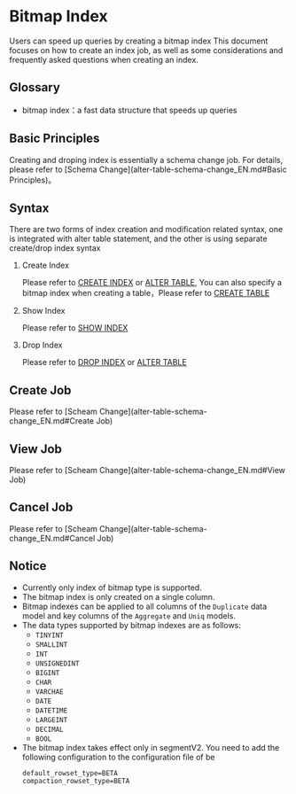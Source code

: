 <!-- 
Licensed to the Apache Software Foundation (ASF) under one
or more contributor license agreements.  See the NOTICE file
distributed with this work for additional information
regarding copyright ownership.  The ASF licenses this file
to you under the Apache License, Version 2.0 (the
"License"); you may not use this file except in compliance
with the License.  You may obtain a copy of the License at

  http://www.apache.org/licenses/LICENSE-2.0

Unless required by applicable law or agreed to in writing,
software distributed under the License is distributed on an
"AS IS" BASIS, WITHOUT WARRANTIES OR CONDITIONS OF ANY
KIND, either express or implied.  See the License for the
specific language governing permissions and limitations
under the License.
-->

# Bitmap Index
Users can speed up queries by creating a bitmap index
This document focuses on how to create an index job, as well as some considerations and frequently asked questions when creating an index.

## Glossary
* bitmap index：a fast data structure that speeds up queries

## Basic Principles
Creating and droping index is essentially a schema change job. For details, please refer to
[Schema Change](alter-table-schema-change_EN.md#Basic Principles)。

## Syntax
There are two forms of index creation and modification related syntax, one is integrated with alter table statement, and the other is using separate
create/drop index syntax
1. Create Index

    Please refer to [CREATE INDEX](../../sql-reference/sql-statements/Data%20Definition/CREATE%20INDEX_EN.md) 
    or [ALTER TABLE](../../sql-reference/sql-statements/Data%20Definition/ALTER%20TABLE_EN.md#description),
    You can also specify a bitmap index when creating a table，Please refer to [CREATE TABLE](../../sql-reference/sql-statements/Data%20Definition/CREATE%20TABLE_EN.md)

2. Show Index

    Please refer to [SHOW INDEX](../../sql-reference/sql-statements/Administration/SHOW%20INDEX_EN.md)

3. Drop Index

    Please refer to [DROP INDEX](../../sql-reference/sql-statements/Data%20Definition/DROP%20INDEX_EN.md) or [ALTER TABLE](../../sql-reference/sql-statements/Data%20Definition/ALTER%20TABLE_EN.md#description)

## Create Job
Please refer to [Scheam Change](alter-table-schema-change_EN.md#Create Job)
## View Job
Please refer to [Scheam Change](alter-table-schema-change_EN.md#View Job)

## Cancel Job
Please refer to [Scheam Change](alter-table-schema-change_EN.md#Cancel Job)

## Notice
* Currently only index of bitmap type is supported.
* The bitmap index is only created on a single column.
* Bitmap indexes can be applied to all columns of the `Duplicate` data model and key columns of the `Aggregate` and `Uniq` models.
* The data types supported by bitmap indexes are as follows:
    * `TINYINT`
    * `SMALLINT`
    * `INT`
    * `UNSIGNEDINT`
    * `BIGINT`
    * `CHAR`
    * `VARCHAE`
    * `DATE`
    * `DATETIME`
    * `LARGEINT`
    * `DECIMAL`
    * `BOOL`
* The bitmap index takes effect only in segmentV2. You need to add the following configuration to the configuration file of be
    ```
    default_rowset_type=BETA
    compaction_rowset_type=BETA
    ``` 

